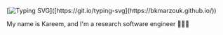 [![Typing SVG](https://readme-typing-svg.demolab.com?font=Roboto+Mono&pause=1000&random=false&width=435&lines=Hello!)]([https://git.io/typing-svg](https://bkmarzouk.github.io/))

My name is Kareem, and I'm a research software engineer 🔭🧬🌱

<!--
**bkmarzouk/bkmarzouk** is a ✨ _special_ ✨ repository because its `README.md` (this file) appears on your GitHub profile.

Here are some ideas to get you started:

- 🔭 I’m currently working on ...
- 🌱 I’m currently learning ...
- 👯 I’m looking to collaborate on ...
- 🤔 I’m looking for help with ...
- 💬 Ask me about ...
- 📫 How to reach me: ...
- 😄 Pronouns: ...
- ⚡ Fun fact: ...

Useful links: https://readme-typing-svg.demolab.com/demo/

-->
